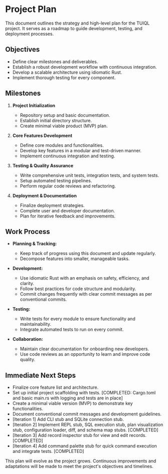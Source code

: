 # Project Plan

This document outlines the strategy and high-level plan for the TUIQL project. It serves as a roadmap to guide development, testing, and deployment processes.

## Objectives

- Define clear milestones and deliverables.
- Establish a robust development workflow with continuous integration.
- Develop a scalable architecture using idiomatic Rust.
- Implement thorough testing for every component.

## Milestones

1. **Project Initialization**
   - Repository setup and basic documentation.
   - Establish initial directory structure.
   - Create minimal viable product (MVP) plan.

2. **Core Features Development**
   - Define core modules and functionalities.
   - Develop key features in a modular and test-driven manner.
   - Implement continuous integration and testing.

3. **Testing & Quality Assurance**
   - Write comprehensive unit tests, integration tests, and system tests.
   - Setup automated testing pipelines.
   - Perform regular code reviews and refactoring.

4. **Deployment & Documentation**
   - Finalize deployment strategies.
   - Complete user and developer documentation.
   - Plan for iterative feedback and improvements.

## Work Process

- **Planning & Tracking:** 
  - Keep track of progress using this document and update regularly.
  - Decompose features into smaller, manageable tasks.

- **Development:** 
  - Use idiomatic Rust with an emphasis on safety, efficiency, and clarity.
  - Follow best practices for code structure and modularity.
  - Commit changes frequently with clear commit messages as per conventional commits.

- **Testing:** 
  - Write tests for every module to ensure functionality and maintainability.
  - Integrate automated tests to run on every commit.

- **Collaboration:**
  - Maintain clear documentation for onboarding new developers.
  - Use code reviews as an opportunity to learn and improve code quality.

## Immediate Next Steps

- Finalize core feature list and architecture.
- Set up initial project scaffolding with tests. [COMPLETED: Cargo.toml and basic main.rs with logging and tests are in place]
- Create a minimal viable version (MVP) to demonstrate key functionalities.
- Document conventional commit messages and development guidelines.
- [Iteration 1] Add CLI stub and SQLite connection stub.
- [Iteration 2] Implement REPL stub, SQL execution stub, plan visualization stub, configuration loader, diff, and schema map stubs. [COMPLETED]
- [Iteration 3] Add record inspector stub for view and edit records. [COMPLETED]
- [Iteration 4] Add command palette stub for quick command execution and integrate tests. [COMPLETED]

This plan will evolve as the project grows. Continuous improvements and adaptations will be made to meet the project's objectives and timelines.